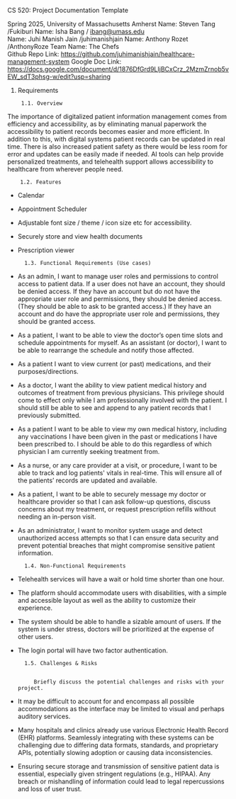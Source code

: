 ﻿CS 520: Project Documentation Template


Spring 2025, University of Massachusetts Amherst
Name: Steven Tang /Fukiburi              Name: Isha Bang / ibang@umass.edu         
Name: Juhi Manish Jain /juhimanishjain             Name: Anthony Rozet /AnthonyRoze
Team Name: The Chefs        
Github Repo Link: https://github.com/juhimanishjain/healthcare-management-system
Google Doc Link: https://docs.google.com/document/d/1876DfGrd9LIjBCxCrz_2MzmZrnob5vEW_sdT3phsg-w/edit?usp=sharing


1. Requirements


        1.1. Overview


The importance of digitalized patient information management comes from efficiency and accessibility, as by eliminating manual paperwork the accessibility to patient records becomes easier and more efficient. In addition to this, with digital systems patient records can be updated in real time. There is also increased patient safety as there would be less room for error and updates can be easily made if needed. AI tools can help provide personalized treatments, and telehealth support allows accessibility to healthcare from wherever people need. 


        1.2. Features


* Calendar
* Appointment Scheduler
* Adjustable font size / theme / icon size etc for accessibility.
* Securely store and view health documents
* Prescription viewer


















        1.3. Functional Requirements (Use cases)



- As an admin, I want to manage user roles and permissions to control access to patient data. If a user  does not have an account, they should be denied access. If they have an account but do not have the appropriate user role and permissions, they should be denied access. (They should be able to ask to be granted access.) If they have an account and do have the appropriate user role and permissions, they should be granted access.
- As a patient, I want to be able to view the doctor’s open time slots and schedule appointments for myself. As an assistant (or doctor), I want to be able to rearrange the schedule and notify those affected.
- As a patient I want to view current (or past) medications, and their purposes/directions.
- As a doctor, I want the ability to view patient medical history and outcomes of treatment from previous physicians. This privilege should come to effect only while I am professionally involved with the patient. I should still be able to see and append to any patient records that I previously submitted. 
- As a patient I want to be able to view my own medical history, including any vaccinations I have been given in the past or medications I have been prescribed to. I should be able to do this regardless of which physician I am currently seeking treatment from.
- As a nurse, or any care provider at a visit, or procedure, I want to be able to track and log patients' vitals in real-time. This will ensure all of the patients’ records are updated and available. 
- As a patient, I want to be able to securely message my doctor or healthcare provider so that I can ask follow-up questions, discuss concerns about my treatment, or request prescription refills without needing an in-person visit.


- As an administrator, I want to monitor system usage and detect unauthorized access attempts so that I can ensure data security and prevent potential breaches that might compromise sensitive patient information.
        
















        1.4. Non-Functional Requirements

- Telehealth services will have a wait or hold time shorter than one hour. 
- The platform should accommodate users with disabilities, with a simple and accessible layout as well as the ability to customize their experience. 


- The system should be able to handle a sizable amount of users. If the system is under stress, doctors will be prioritized at the expense of other users. 


- The login portal will have two factor authentication.


        1.5. Challenges & Risks


           Briefly discuss the potential challenges and risks with your project.
* It may be difficult to account for and encompass all possible accommodations as the interface may be limited to visual and perhaps auditory services.


* Many hospitals and clinics already use various Electronic Health Record (EHR) platforms. Seamlessly integrating with these systems can be challenging due to differing data formats, standards, and proprietary APIs, potentially slowing adoption or causing data inconsistencies.


* Ensuring secure storage and transmission of sensitive patient data is essential, especially given stringent regulations (e.g., HIPAA). Any breach or mishandling of information could lead to legal repercussions and loss of user trust.